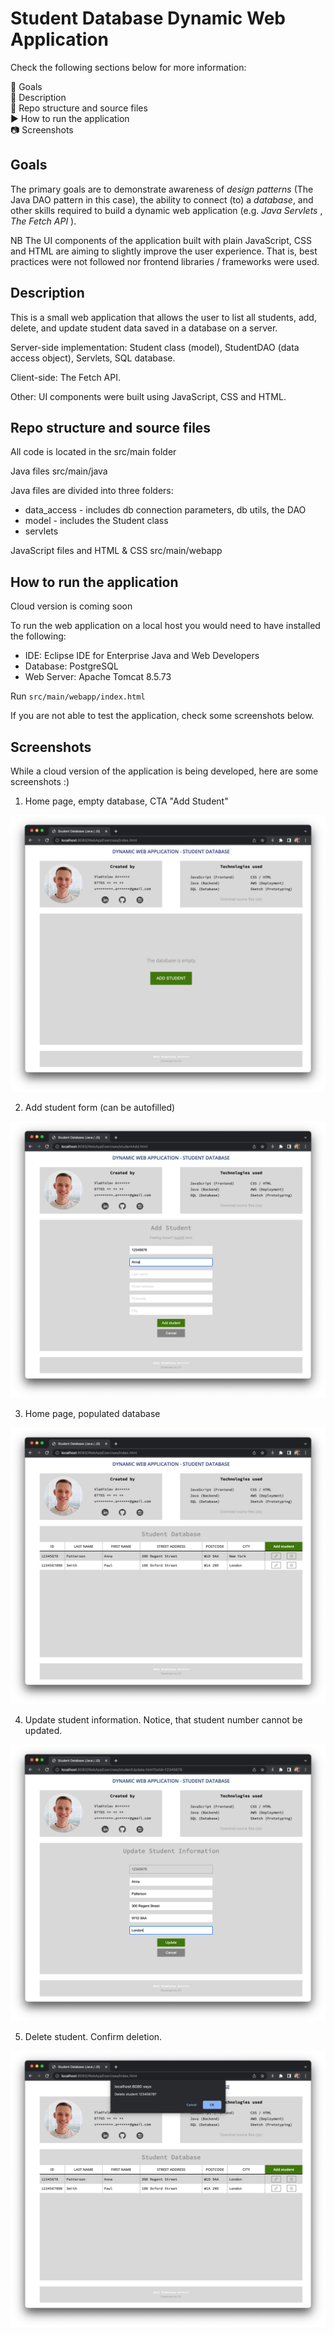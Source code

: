 # Student Database Dynamic Web Application

Check the following sections below for more information:

:dart: Goals \
:memo: Description \
:file_folder: Repo structure and source files \
:arrow_forward: How to run the application \
:camera: Screenshots 

## Goals

The primary goals are to demonstrate awareness of _design patterns_ (The Java DAO pattern in this case), the ability to connect (to) a _database_, and other skills required to build a dynamic web application (e.g. _Java Servlets_ , _The Fetch API_ ).

NB The UI components of the application built with plain JavaScript, CSS and HTML are aiming to slightly improve the user experience. That is, best practices were not followed nor frontend libraries / frameworks were used.

## Description

This is a small web application that allows the user to list all students, add, delete, and update student data saved in a database on a server.

Server-side implementation: Student class (model), StudentDAO (data access object), Servlets, SQL database.  

Client-side: The Fetch API. 

Other: UI components were built using JavaScript, CSS and HTML.

## Repo structure and source files

All code is located in the src/main folder

Java files src/main/java

Java files are divided into three folders:
* data_access - includes db connection parameters, db utils, the DAO
* model - includes the Student class
* servlets

JavaScript files and HTML & CSS src/main/webapp

## How to run the application

Cloud version is coming soon

To run the web application on a local host you would need to have installed the following:

- IDE: Eclipse IDE for Enterprise Java and Web Developers
- Database: PostgreSQL
- Web Server: Apache Tomcat 8.5.73

Run `src/main/webapp/index.html`

If you are not able to test the application, check some screenshots below.

## Screenshots

While a cloud version of the application is being developed, here are some screenshots :)

1. Home page, empty database, CTA "Add Student"

![home page](https://github.com/vladislav-altunin/student-database-fullstack/blob/main/src/main/webapp/images/student_db_pics/empty.png)

2. Add student form (can be autofilled)

![add student](https://github.com/vladislav-altunin/student-database-fullstack/blob/main/src/main/webapp/images/student_db_pics/add.png)

3. Home page, populated database

![database](https://github.com/vladislav-altunin/student-database-fullstack/blob/main/src/main/webapp/images/student_db_pics/database.png)

4. Update student information. Notice, that student number cannot be updated.

![update student](https://github.com/vladislav-altunin/student-database-fullstack/blob/main/src/main/webapp/images/student_db_pics/update.png)

5. Delete student. Confirm deletion.

![delete student](https://github.com/vladislav-altunin/student-database-fullstack/blob/main/src/main/webapp/images/student_db_pics/delete.png)
